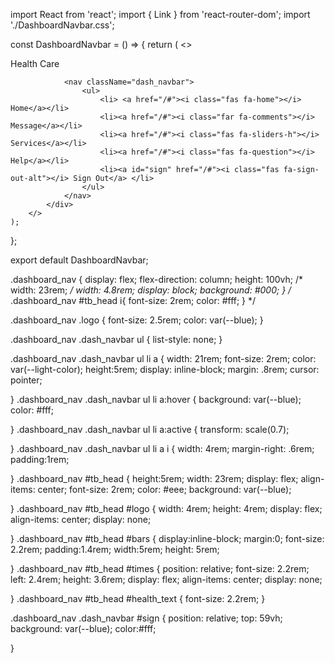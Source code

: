 import React from 'react';
import { Link } from 'react-router-dom';
import './DashboardNavbar.css';

const DashboardNavbar = () => {
    return (
        <>
            <div className="dashboard_nav">
                <div id="tb_head">
                    <div id="logo"><i className="fas fa-file-medical-alt"></i></div>
                    <i class="fas fa-bars" id="bars"></i>
                    <div id="health_text">
                        <Link to="/">Health Care</Link>
                    </div>
                    <i class="fas fa-times" id="times"></i>
                </div>

                <nav className="dash_navbar">
                    <ul>
                        <li> <a href="/#"><i class="fas fa-home"></i> Home</a></li>
                        <li><a href="/#"><i class="far fa-comments"></i> Message</a></li>
                        <li><a href="/#"><i class="fas fa-sliders-h"></i> Services</a></li>
                        <li><a href="/#"><i class="fas fa-question"></i> Help</a></li>
                        <li><a id="sign" href="/#"><i class="fas fa-sign-out-alt"></i> Sign Out</a> </li>
                    </ul>
                </nav>
            </div>
        </>
    );
};

export default DashboardNavbar;








.dashboard_nav {
    display: flex;
    flex-direction: column;
    height: 100vh;
    /* width: 23rem; */
    width: 4.8rem;
    display: block;
    background: #000;
}
/* .dashboard_nav #tb_head i{
    font-size: 2rem;
    color: #fff;
} */

.dashboard_nav .logo {
    font-size: 2.5rem;
    color: var(--blue);
}

.dashboard_nav .dash_navbar ul {
    list-style: none;
}


.dashboard_nav .dash_navbar ul li a {
    width: 21rem;
    font-size: 2rem;
    color: var(--light-color);
    height:5rem;
    display: inline-block;
    margin: .8rem;
    cursor: pointer;

}
.dashboard_nav .dash_navbar ul li a:hover {
    background: var(--blue);
    color: #fff;

}
.dashboard_nav .dash_navbar ul li a:active {
    transform: scale(0.7);

}
.dashboard_nav .dash_navbar ul li a i {
    width: 4rem;
    margin-right: .6rem;
    padding:1rem;

}
.dashboard_nav #tb_head  {
    height:5rem;
    width: 23rem;
    display: flex;
    align-items: center;
    font-size: 2rem;
    color: #eee;
    background: var(--blue);

}
.dashboard_nav #tb_head #logo {
    width: 4rem;
    height: 4rem;
    display: flex;
    align-items: center;
    display: none;

}
.dashboard_nav #tb_head #bars {
    display:inline-block;
    margin:0;
    font-size: 2.2rem;
    padding:1.4rem;
    width:5rem;
    height: 5rem;

}
.dashboard_nav #tb_head #times {
    position: relative;
    font-size: 2.2rem;
    left: 2.4rem;
    height: 3.6rem;
    display: flex;
    align-items: center;
    display: none;

    
}
.dashboard_nav #tb_head #health_text {
    font-size: 2.2rem;
}

.dashboard_nav .dash_navbar #sign {
    position: relative;
    top: 59vh;
    background: var(--blue);
    color:#fff;

}